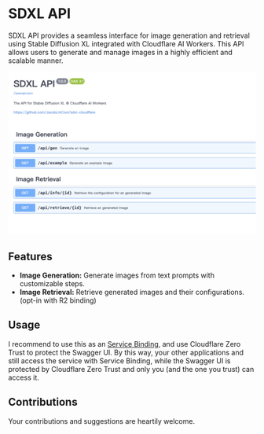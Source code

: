 # SDXL API

SDXL API provides a seamless interface for image generation and retrieval using Stable Diffusion XL integrated with Cloudflare AI Workers. This API allows users to generate and manage images in a highly efficient and scalable manner.

![openapi](image/openapi.png)

## Features

-   **Image Generation:** Generate images from text prompts with customizable steps.
-   **Image Retrieval:** Retrieve generated images and their configurations. (opt-in with R2 binding)

## Usage

I recommend to use this as an [Service Binding](https://developers.cloudflare.com/workers/configuration/bindings/about-service-bindings/), and use Cloudflare Zero Trust to protect the Swagger UI. By this way, your other applications and still access the service with Service Binding, while the Swagger UI is protected by Cloudflare Zero Trust and only you (and the one you trust) can access it.

## Contributions

Your contributions and suggestions are heartily welcome.
